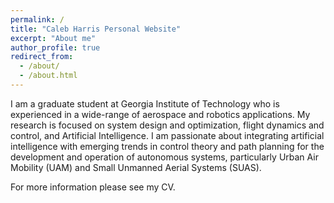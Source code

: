 ```yaml
---
permalink: /
title: "Caleb Harris Personal Website"
excerpt: "About me"
author_profile: true
redirect_from: 
  - /about/
  - /about.html
---
```


I am a graduate student at Georgia Institute of Technology who is experienced in a wide-range of aerospace and robotics applications.  My research is focused on system design and optimization, flight dynamics and control, and Artificial Intelligence. I am passionate about integrating artificial intelligence with emerging trends in control theory and path planning for the development and operation of autonomous systems, particularly Urban Air Mobility (UAM) and Small Unmanned Aerial Systems (SUAS).

For more information please see my CV.